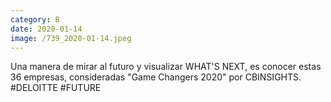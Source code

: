 ```yaml
--- 
category: B 
date: 2020-01-14 
image: /739_2020-01-14.jpeg 
--- 
```


Una manera de mirar al futuro y visualizar WHAT'S NEXT, es conocer estas 36 empresas, consideradas "Game Changers 2020" por CBINSIGHTS. #DELOITTE #FUTURE